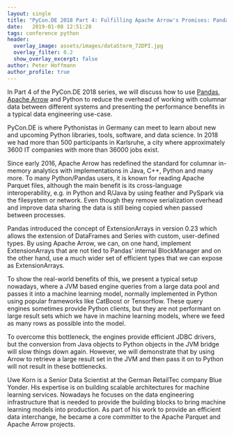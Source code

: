 ```yaml
---
layout: single
title: "PyCon.DE 2018 Part 4: Fulfilling Apache Arrow's Promises: Pandas on JVM memory without a copy"
date:   2019-01-08 12:51:28
tags: conference python
header:
  overlay_image: assets/images/dataStorm_72DPI.jpg
  overlay_filter: 0.2
  show_overlay_excerpt: false
author: Peter Hoffmann
author_profile: true
---
```


In Part 4 of the PyCon.DE 2018 series, we will discuss how to use [Pandas](https://pandas.pydata.org/), [Apache Arrow](https://arrow.apache.org/) and Python to reduce the overhead of working with columnar data between different systems and presenting the performance benefits in a typical data engineering use-case. 

PyCon.DE is where Pythonistas in Germany can meet to learn about new and upcoming Python libraries, tools, software, and data science. In 2018 we had more than 500 participants in Karlsruhe, a city where approximately 3600 IT companies with more than 36000 jobs exist.  

Since early 2016, Apache Arrow has redefined the standard for columnar in-memory analytics with implementations in Java, C++, Python and many more. To many Python/Pandas users, it is known for reading Apache Parquet files, although the main benefit is its cross-language interoperability, e.g. in Python and R/Java by using feather and PySpark via the filesystem or network. Even though they remove serialization overhead and improve data sharing the data is still being copied when passed between processes. 

Pandas introduced the concept of ExtensionArrays in version 0.23 which allows the extension of DataFrames and Series with custom, user-defined types. By using Apache Arrow, we can, on one hand, implement ExtensionArrays that are not tied to Pandas’ internal BlockManager and on the other hand, use a much wider set of efficient types that we can expose as ExtensionArrays. 

To show the real-world benefits of this, we present a typical setup nowadays, where a JVM based engine queries from a large data pool and passes it into a machine learning model, normally implemented in Python using popular frameworks like CatBoost or Tensorflow. These query engines sometimes provide Python clients, but they are not performant on large result sets which we have in machine learning models, where we feed as many rows as possible into the model. 

To overcome this bottleneck, the engines provide efficient JDBC drivers, but the conversion from Java objects to Python objects in the JVM bridge will slow things down again. However, we will demonstrate that by using Arrow to retrieve a large result set in the JVM and then pass it on to Python will not result in these bottlenecks. 

Uwe Korn is a Senior Data Scientist at the German RetailTec company Blue Yonder. His expertise is on building scalable architectures for machine learning services. Nowadays he focuses on the data engineering infrastructure that is needed to provide the building blocks to bring machine learning models into production. As part of his work to provide an efficient data interchange, he became a core committer to the Apache Parquet and Apache Arrow projects.